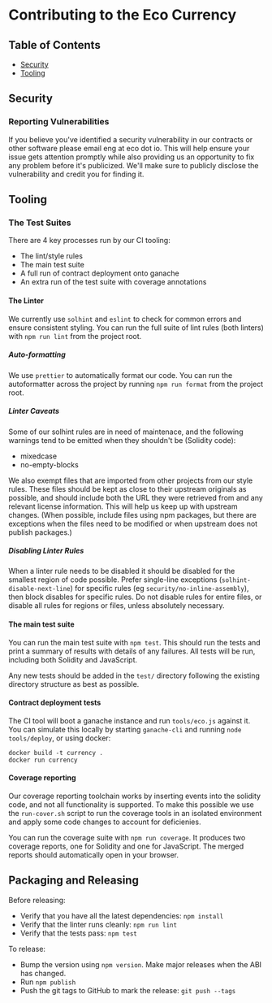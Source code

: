 # Contributing to the Eco Currency

## Table of Contents
 - [Security](#security)
 - [Tooling](#tooling)

## Security
### Reporting Vulnerabilities
If you believe you've identified a security vulnerability in our contracts or
other software please email eng at eco dot io. This will help ensure your issue
gets attention promptly while also providing us an opportunity to fix any
problem before it's publicized. We'll make sure to publicly disclose the
vulnerability and credit you for finding it.

## Tooling
### The Test Suites
There are 4 key processes run by our CI tooling:
 - The lint/style rules
 - The main test suite
 - A full run of contract deployment onto ganache
 - An extra run of the test suite with coverage annotations

#### The Linter
We currently use `solhint` and `eslint` to check for common errors and ensure
consistent styling. You can run the full suite of lint rules (both linters)
with `npm run lint` from the project root.

##### Auto-formatting
We use `prettier` to automatically format our code. You can run the
autoformatter across the project by running `npm run format` from the project
root.

##### Linter Caveats
Some of our solhint rules are in need of maintenace, and the following warnings
tend to be emitted when they shouldn't be (Solidity code):
 - mixedcase
 - no-empty-blocks
 
We also exempt files that are imported from other projects from our style rules.
These files should be kept as close to their upstream originals as possible, and
should include both the URL they were retrieved from and any relevant license
information. This will help us keep up with upstream changes. (When possible,
include files using npm packages, but there are exceptions when the files need
to be modified or when upstream does not publish packages.)

##### Disabling Linter Rules
When a linter rule needs to be disabled it should be disabled for the smallest
region of code possible. Prefer single-line exceptions
(`solhint-disable-next-line`) for specific rules
(eg `security/no-inline-assembly`), then block disables for specific
rules. Do not disable rules for entire files, or disable all rules for regions
or files, unless absolutely necessary.

#### The main test suite
You can run the main test suite with `npm test`. This should run the tests and
print a summary of results with details of any failures. All tests will be run,
including both Solidity and JavaScript.

Any new tests should be added in the `test/` directory following the existing
directory structure as best as possible.

#### Contract deployment tests
The CI tool will boot a ganache instance and run `tools/eco.js` against it.
You can simulate this locally by starting `ganache-cli` and running
`node tools/deploy`, or using docker:
```
docker build -t currency .
docker run currency
```

#### Coverage reporting
Our coverage reporting toolchain works by inserting events into the solidity
code, and not all functionality is supported. To make this possible we use the
`run-cover.sh` script to run the coverage tools in an isolated environment and
apply some code changes to account for deficienies.

You can run the coverage suite with `npm run coverage`. It produces two coverage
reports, one for Solidity and one for JavaScript. The merged reports should
automatically open in your browser.

## Packaging and Releasing
Before releasing:
 - Verify that you have all the latest dependencies: `npm install`
 - Verify that the linter runs cleanly: `npm run lint`
 - Verify that the tests pass: `npm test`

To release:
 - Bump the version using `npm version`. Make major releases when the ABI has
   changed.
 - Run `npm publish`
 - Push the git tags to GitHub to mark the release: `git push --tags`
